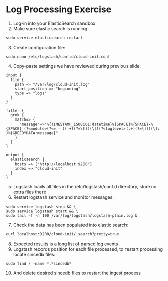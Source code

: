 # Log Processing Exercise #

1. Log-in into your ElasticSearch sandbox
2. Make sure elastic search is running:
  ```
  sudo service elasticsearch restart
  ```
3. Create configuration file:
  ```
  sudo nano /etc/logstash/conf.d/cloud-init.conf
  ```
4. Copy-paste settings we have reviewed during previous slide:
  ```
  input {
    file {
      path => "/var/log/cloud-init.log"
      start_position => "beginning"
      type => "logs"
    }
  }

  filter {
    grok {
      match=> {
        "message"=>"%{TIMESTAMP_ISO8601:datetime}%{SPACE}%{SPACE}-%{SPACE} (?<module>(?<= - )(.+)(?=\[))(\[)(?<loglevel>(.+)(?=\]))(\]: )%{GREEDYDATA:message}"
      }
    }
  }

  output {
    elasticsearch {
      hosts => ["http://localhost:9200"]
      index => "cloud-init"
    }
  }
  ```
5. Logstash loads all files in the /etc/logstash/conf.d directory, store no extra files there
6. Restart logstash service and monitor messages:
  ```
  sudo service logstash stop && \
  sudo service logstash start && \
  sudo tail -f -n 100 /var/log/logstash/logstash-plain.log &
  ```
7. Check the data has been populated into elastic search:
  ```
  curl localhost:9200/cloud-init/_search?pretty=true
  ```
8. Expected results is a long list of parsed log events
9. Logstash records position for each file processed, to restart processing locate sincedb files:
```
sudo find / -name *.*sincedb*
```
10. And delete desired sincedb files to restart the ingest process
